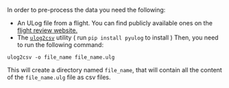 ﻿In order to pre-process the data you need the following:
 - An ULog file from a flight. You can find publicly available ones on the [flight review website.](https://review.px4.io/browse)
 - The [```ulog2csv```](https://github.com/PX4/pyulog) utility ( run ```pip install pyulog``` to install )
Then, you need to run the following command:
```
ulog2csv -o file_name file_name.ulg
```
This will create a directory named ```file_name```, that will contain all the content of the ```file_name.ulg``` file as csv files.